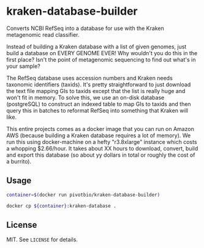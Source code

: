 # kraken-database-builder

Converts NCBI RefSeq into a database for use with the Kraken metagenomic read
classifier.

Instead of building a Kraken database with a list of given genomes, just build
a database on EVERY GENOME EVER! Why wouldn't you do this in the first place?
Isn't the point of metagenomic sequencing to find out what's in your sample?

The RefSeq database uses accession numbers and Kraken needs taxonomic
identifiers (taxids). It's pretty straightforward to just download the text
file mapping GIs to taxids except that the list is really huge and won't fit in
memory. To solve this, we use an on-disk database (postgreSQL) to construct an
indexed table to map GIs to taxids and then query this in batches to reformat
RefSeq into something that Kraken will like.

This entire projects comes as a docker image that you can run on Amazon AWS
(because building a Kraken database requires a lot of memory). We run this
using docker-machine on a hefty "r3.8xlarge" instance which costs a whopping
$2.66/hour. It takes about XX hours to download, convert, build and export this
database (so about yy dollars in total or roughly the cost of a burrito).

## Usage

```bash
container=$(docker run pivotbio/kraken-database-builder)

docker cp ${container}:kraken-database .
```

## License

MIT. See `LICENSE` for details.
